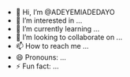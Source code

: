 - 👋 Hi, I’m @ADEYEMIADEDAYO
- 👀 I’m interested in ...
- 🌱 I’m currently learning ...
- 💞️ I’m looking to collaborate on ...
- 📫 How to reach me ...
- 😄 Pronouns: ...
- ⚡ Fun fact: ...

<!---
ADEYEMIADEDAYO/ADEYEMIADEDAYO is a ✨ special ✨ repository because its `README.md` (this file) appears on your GitHub profile.
You can click the Preview link to take a look at your changes.
--->
